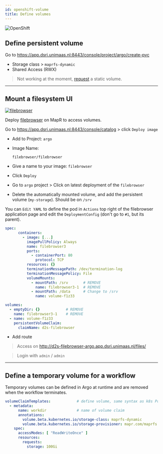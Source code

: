 ```yaml
---
id: openshift-volume
title: Define volumes
---
```


![OpenShift](/dsri-documentation/img/openshift-logo.png)

## Define persistent volume

Go to https://app.dsri.unimaas.nl:8443/console/project/argo/create-pvc

* Storage class > `maprfs-dynamic`
* Shared Access (RWX)

> Not working at the moment, [request](/dsri-documentation/help) a static volume.

---

## Mount a filesystem UI

[![filebrowser](/dsri-documentation/img/filebrowser_banner.svg)](https://filebrowser.xyz/)

Deploy [filebrowser](https://hub.docker.com/r/filebrowser/filebrowser) on MapR to access volumes.

Go to https://app.dsri.unimaas.nl:8443/console/catalog > click `Deploy image`

* Add to Project: `argo`

* Image Name:

  ```
  filebrowser/filebrowser 
  ```

* Give a name to your image: `filebrowser`

* Click `Deploy`

* Go to `argo` project > Click on latest deployment of the `filebrowser`

* Delete the automatically mounted volume, and add the persistent volume (`my-storage`). Should be on `/srv`

You can `Edit YAML` to define the pod in `Actions` top right of the filebrowser application page and edit the `DeploymentConfig` (don't go to `#1`, but its parent).

```yaml
spec:
      containers:
        - image: [...]
          imagePullPolicy: Always
          name: filebrowser3
          ports:
            - containerPort: 80
              protocol: TCP
          resources: {}
          terminationMessagePath: /dev/termination-log
          terminationMessagePolicy: File
          volumeMounts:
            - mountPath: /srv		# REMOVE
              name: filebrowser3-1	# REMOVE
            - mountPath: /data		# Change to /srv
              name: volume-f1z33

volumes:
  - emptyDir: {}			# REMOVE
    name: filebrowser3-1	# REMOVE
  - name: volume-f1z33
    persistentVolumeClaim:
      claimName: d2s-filebrowser
```

* Add route

> Access on http://d2s-filebrowser-argo.app.dsri.unimaas.nl/files/

> Login with `admin` / `admin`

---

## Define a temporary volume for a workflow

Temporary volumes can be defined in Argo at runtime and are removed when the workflow terminates.

```yaml
volumeClaimTemplates:            # define volume, same syntax as k8s Pod spec
  - metadata:
      name: workdir              # name of volume claim
      annotations:
        volume.beta.kubernetes.io/storage-class: maprfs-dynamic
        volume.beta.kubernetes.io/storage-provisioner: mapr.com/maprfs
    spec:
      accessModes: [ "ReadWriteOnce" ]
      resources:
        requests:
          storage: 100Gi 
```